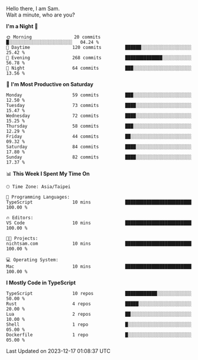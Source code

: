 Hello there, I am Sam.  
Wait a minute, who are you?
  
<!--START_SECTION:waka-->
**I'm a Night 🦉** 

```text
🌞 Morning                20 commits          █░░░░░░░░░░░░░░░░░░░░░░░░   04.24 % 
🌆 Daytime                120 commits         ██████░░░░░░░░░░░░░░░░░░░   25.42 % 
🌃 Evening                268 commits         ██████████████░░░░░░░░░░░   56.78 % 
🌙 Night                  64 commits          ███░░░░░░░░░░░░░░░░░░░░░░   13.56 % 
```
📅 **I'm Most Productive on Saturday** 

```text
Monday                   59 commits          ███░░░░░░░░░░░░░░░░░░░░░░   12.50 % 
Tuesday                  73 commits          ████░░░░░░░░░░░░░░░░░░░░░   15.47 % 
Wednesday                72 commits          ████░░░░░░░░░░░░░░░░░░░░░   15.25 % 
Thursday                 58 commits          ███░░░░░░░░░░░░░░░░░░░░░░   12.29 % 
Friday                   44 commits          ██░░░░░░░░░░░░░░░░░░░░░░░   09.32 % 
Saturday                 84 commits          ████░░░░░░░░░░░░░░░░░░░░░   17.80 % 
Sunday                   82 commits          ████░░░░░░░░░░░░░░░░░░░░░   17.37 % 
```


📊 **This Week I Spent My Time On** 

```text
🕑︎ Time Zone: Asia/Taipei

💬 Programming Languages: 
TypeScript               10 mins             █████████████████████████   100.00 % 

🔥 Editors: 
VS Code                  10 mins             █████████████████████████   100.00 % 

🐱‍💻 Projects: 
nichtsam.com             10 mins             █████████████████████████   100.00 % 

💻 Operating System: 
Mac                      10 mins             █████████████████████████   100.00 % 
```

**I Mostly Code in TypeScript** 

```text
TypeScript               10 repos            ████████████░░░░░░░░░░░░░   50.00 % 
Rust                     4 repos             █████░░░░░░░░░░░░░░░░░░░░   20.00 % 
Lua                      2 repos             ██░░░░░░░░░░░░░░░░░░░░░░░   10.00 % 
Shell                    1 repo              █░░░░░░░░░░░░░░░░░░░░░░░░   05.00 % 
Dockerfile               1 repo              █░░░░░░░░░░░░░░░░░░░░░░░░   05.00 % 
```




 Last Updated on 2023-12-17 01:08:37 UTC
<!--END_SECTION:waka-->
